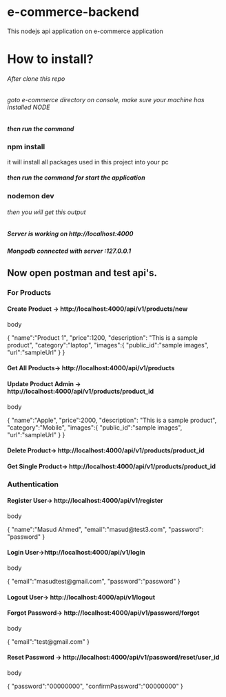 # e-commerce-backend
This nodejs api application on e-commerce application

<h1>How to install?</h1>

<h6>After clone this repo</h6>
<h6>goto e-commerce directory on console, make sure your machine has installed NODE</h6>
<h5>then run the command</h5>
<h3>npm install</h3
<h6>it will install all packages used in this project into your pc</h6>

<h5>then run the command for start the application</h5>
<h3>nodemon dev</h3>
<h6>then you will get this output</h6>

<h5>Server is working on http://localhost:4000</h5>
<h5>Mongodb connected with server :127.0.0.1</h5>

<h2>Now open postman and test api's.</h2>

<h3>For Products</h3>

<h4>Create Product -> http://localhost:4000/api/v1/products/new</h4>
<p>body</p>
{
    "name":"Product 1",
    "price":1200,
    "description": "This is a sample product",
    "category":"laptop",
    "images":{
        "public_id":"sample images",
        "url":"sampleUrl"
    }
}

<h4>Get All Products-> http://localhost:4000/api/v1/products</h4>

<h4>Update Product Admin -> http://localhost:4000/api/v1/products/product_id</h4>
<p>body</p>
{
    "name":"Apple",
    "price":2000,
    "description": "This is a sample product",
    "category":"Mobile",
    "images":{
        "public_id":"sample images",
        "url":"sampleUrl"
    }
}

<h4>Delete Product-> http://localhost:4000/api/v1/products/product_id</h4>

<h4>Get Single Product-> http://localhost:4000/api/v1/products/product_id</h4>


<h3>Authentication</h4>
<h4>Register User-> http://localhost:4000/api/v1/register</h4>
<p>body</p>
{
    "name":"Masud Ahmed",
    "email":"masud@test3.com",
    "password": "password"
}

<h4>Login User->http://localhost:4000/api/v1/login</h4>
<p>body</p>
{
    "email":"masudtest@gmail.com",
    "password":"password"
}

<h4>Logout User-> http://localhost:4000/api/v1/logout</h4>

<h4>Forgot Password-> http://localhost:4000/api/v1/password/forgot</h4>
<p>body</p>
{
    "email":"test@gmail.com"
}


<h4>Reset Password -> http://localhost:4000/api/v1/password/reset/user_id</h4>
<p>body</p>
{
    "password":"00000000",
    "confirmPassword":"00000000"
}




